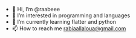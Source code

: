 - 👋 Hi, I’m @raabeee
- 👀 I’m interested in programming and languages
- 🌱 I’m currently learning flatter and python
- 📫 How to reach me rabiaallaloua@gmail.com

<!---
raabeee/raabeee is a ✨ special ✨ repository because its `README.md` (this file) appears on your GitHub profile.
You can click the Preview link to take a look at your changes.
--->
